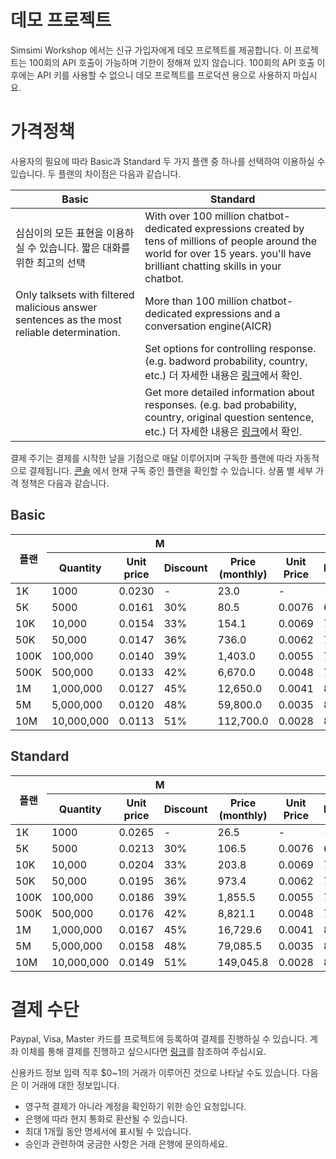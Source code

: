 <style
  type="text/css">
style {color:#ffffff;display:hidden}
h1, h2, h3, h4, h5, h6 {color:#333333;}
p, li {color:#333333}
code {color:#000080;}
</style>

# 데모 프로젝트

Simsimi Workshop 에서는 신규 가입자에게 데모 프로젝트를 제공합니다. 이 프로젝트는 100회의 API 호출이 가능하며 기한이 정해져 있지 않습니다. 100회의 API 호출 이후에는 API 키를 사용할 수 없으니 데모 프로젝트를 프로덕션 용으로 사용하지 마십시요.

# 가격정책

사용자의 필요에 따라 Basic과 Standard 두 가지 플랜 중 하나를 선택하여 이용하실 수 있습니다. 두 플랜의 차이점은 다음과 같습니다.

| Basic | Standard |
| --- | --- |
| 심심이의 모든 표현을 이용하실 수 있습니다. 짧은 대화를 위한 최고의 선택 | With over 100 million chatbot-dedicated expressions created by tens of millions of people around the world for over 15 years. you'll have brilliant chatting skills in your chatbot. |
| Only talksets with filtered malicious answer sentences as the most reliable determination. | More than 100 million chatbot-dedicated expressions and a conversation engine(AICR) |
| | Set options for controlling response. (e.g. badword probability, country, etc.) 더 자세한 내용은 [링크](https://workshop.simsimi.com/document?lc=ko#st_filter_options)에서 확인. |
| | Get more detailed information about responses. (e.g. bad probability, country, original question sentence, etc.) 더 자세한 내용은 [링크](https://workshop.simsimi.com/document?lc=ko#st_additional_info_details)에서 확인. |

결제 주기는 결제를 시작한 날을 기점으로 매달 이루어지며 구독한 플랜에 따라 자동적으로 결제됩니다. [콘솔](https://workshop.simsimi.com/dashboard) 에서 현재 구독 중인 플랜을 확인할 수 있습니다. 상품 별 세부 가격 정책은 다음과 같습니다.

## Basic

<table>
<thead>
<tr>
<th rowspan="2">플랜</th>
<th colspan="4">M</th>
<th colspan="4">Y</th>
</tr>
<tr>
<th>Quantity</th>
<th>Unit price</th>
<th>Discount</th>
<th>Price<br/>(monthly)</th>
<th>Unit Price</th>
<th>Discount</th>
<th>Price<br/>(monthly)</th>
<th>Price<br/>(annually)</th>
</tr>
</thead>
<tbody>
<tr>
<td>1K</td>
<td>1000</td>
<td>0.0230</td>
<td>-</td>
<td>23.0</td>
<td>-</td>
<td>-</td>
<td>-</td>
<td>-</td>
</tr>
<tr>
<td>5K</td>
<td>5000</td>
<td>0.0161</td>
<td>30%</td>
<td>80.5</td>
<td>0.0076</td>
<td>67%</td>
<td>38</td>
<td>455.4</td>
</tr>
<tr>
<td>10K</td>
<td>10,000</td>
<td>0.0154</td>
<td>33%</td>
<td>154.1</td>
<td>0.0069</td>
<td>70%</td>
<td>69</td>
<td>828.0</td>
</tr>
<tr>
<td>50K</td>
<td>50,000</td>
<td>0.0147</td>
<td>36%</td>
<td>736.0</td>
<td>0.0062</td>
<td>73%</td>
<td>311</td>
<td>3,726.0</td>
</tr>
<tr>
<td>100K</td>
<td>100,000</td>
<td>0.0140</td>
<td>39%</td>
<td>1,403.0</td>
<td>0.0055</td>
<td>76%</td>
<td>552</td>
<td>6,624.0</td>
</tr>
<tr>
<td>500K</td>
<td>500,000</td>
<td>0.0133</td>
<td>42%</td>
<td>6,670.0</td>
<td>0.0048</td>
<td>79%</td>
<td>2,415</td>
<td>28,980.0</td>
</tr>
<tr>
<td>1M</td>
<td>1,000,000</td>
<td>0.0127</td>
<td>45%</td>
<td>12,650.0</td>
<td>0.0041</td>
<td>82%</td>
<td>4,140</td>
<td>49,680.0</td>
</tr>
<tr>
<td>5M</td>
<td>5,000,000</td>
<td>0.0120</td>
<td>48%</td>
<td>59,800.0</td>
<td>0.0035</td>
<td>85%</td>
<td>17,250</td>
<td>207,000.0</td>
</tr>
<tr>
<td>10M</td>
<td>10,000,000</td>
<td>0.0113</td>
<td>51%</td>
<td>112,700.0</td>
<td>0.0028</td>
<td>88%</td>
<td>27,600</td>
<td>331,200.0</td>
</tr>
</tbody>
</table>

## Standard

<table>
<thead>
<tr>
<th rowspan="2">플랜</th>
<th colspan="4">M</th>
<th colspan="4">Y</th>
</tr>
<tr>
<th>Quantity</th>
<th>Unit price</th>
<th>Discount</th>
<th>Price<br/>(monthly)</th>
<th>Unit Price</th>
<th>Discount</th>
<th>Price<br/>(monthly)</th>
<th>Price<br/>(annually)</th>
</tr>
</thead>
<tbody>
<tr>
<td>1K</td>
<td>1000</td>
<td>0.0265</td>
<td>-</td>
<td>26.5</td>
<td>-</td>
<td>-</td>
<td>-</td>
<td>-</td>
</tr>
<tr>
<td>5K</td>
<td>5000</td>
<td>0.0213</td>
<td>30%</td>
<td>106.5</td>
<td>0.0076</td>
<td>67%</td>
<td>50</td>
<td>602.3</td>
</tr>
<tr>
<td>10K</td>
<td>10,000</td>
<td>0.0204</td>
<td>33%</td>
<td>203.8</td>
<td>0.0069</td>
<td>70%</td>
<td>91</td>
<td>1,095.0</td>
</tr>
<tr>
<td>50K</td>
<td>50,000</td>
<td>0.0195</td>
<td>36%</td>
<td>973.4</td>
<td>0.0062</td>
<td>73%</td>
<td>411</td>
<td>4,927.6</td>
</tr>
<tr>
<td>100K</td>
<td>100,000</td>
<td>0.0186</td>
<td>39%</td>
<td>1,855.5</td>
<td>0.0055</td>
<td>76%</td>
<td>730</td>
<td>8,760.2</td>
</tr>
<tr>
<td>500K</td>
<td>500,000</td>
<td>0.0176</td>
<td>42%</td>
<td>8,821.1</td>
<td>0.0048</td>
<td>79%</td>
<td>3,194</td>
<td>38,326.1</td>
</tr>
<tr>
<td>1M</td>
<td>1,000,000</td>
<td>0.0167</td>
<td>45%</td>
<td>16,729.6</td>
<td>0.0041</td>
<td>82%</td>
<td>5,475</td>
<td>65,701.8</td>
</tr>
<tr>
<td>5M</td>
<td>5,000,000</td>
<td>0.0158</td>
<td>48%</td>
<td>79,085.5</td>
<td>0.0035</td>
<td>85%</td>
<td>22,813</td>
<td>273,757.5</td>
</tr>
<tr>
<td>10M</td>
<td>10,000,000</td>
<td>0.0149</td>
<td>51%</td>
<td>149,045.8</td>
<td>0.0028</td>
<td>88%</td>
<td>36,501</td>
<td>438,012.0</td>
</tr>
</tbody>
</table>


# 결제 수단

Paypal, Visa, Master 카드를 프로젝트에 등록하여 결제를 진행하실 수 있습니다. 계좌 이체를 통해 결제를 진행하고 싶으시다면 [링크](https://workshop.simsimi.com/support?lc=ko#st_payment_q1)를 참조하여 주십시요.

신용카드 정보 입력 직후 $0~1의 거래가 이루어진 것으로 나타날 수도 있습니다. 다음은 이 거래에 대한 정보입니다.

* 영구적 결제가 아니라 계정을 확인하기 위한 승인 요청입니다.
* 은행에 따라 현지 통화로 환산될 수 있습니다.
* 최대 1개월 동안 명세서에 표시될 수 있습니다.
* 승인과 관련하여 궁금한 사항은 거래 은행에 문의하세요.
